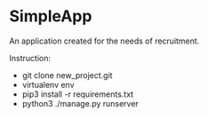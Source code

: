 # SimpleApp
An application created for the needs of recruitment.

Instruction:
- git clone new_project.git
- virtualenv env
- pip3 install -r requirements.txt
- python3 ./manage.py runserver
